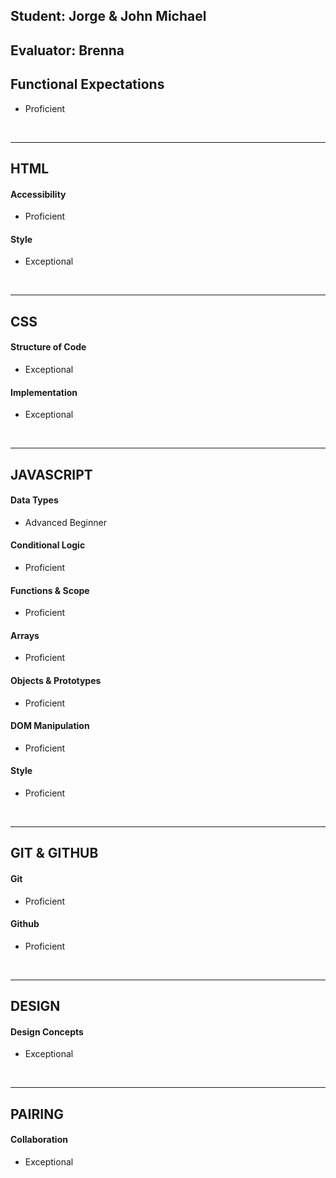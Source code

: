 ## Student: Jorge & John Michael
## Evaluator: Brenna

## Functional Expectations

* Proficient  

<br>

------------------------------------------------------------------

## HTML

#### Accessibility

* Proficient  

#### Style

* Exceptional  

<br>

------------------------------------------------------------------

## CSS

#### Structure of Code

* Exceptional  

#### Implementation

* Exceptional  

<br>

------------------------------------------------------------------

## JAVASCRIPT

#### Data Types

* Advanced Beginner  

#### Conditional Logic

* Proficient  

#### Functions & Scope

* Proficient  

#### Arrays

* Proficient  

#### Objects & Prototypes

* Proficient  

#### DOM Manipulation

* Proficient  

#### Style

* Proficient  

<br>

------------------------------------------------------------------

## GIT & GITHUB

#### Git

* Proficient  

#### Github

* Proficient  

<br>

------------------------------------------------------------------

## DESIGN

#### Design Concepts

* Exceptional  

<br>

------------------------------------------------------------------

## PAIRING

#### Collaboration

* Exceptional  

<br>
